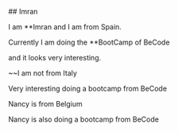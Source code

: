 \## Imran



I am \*\*Imran and I am from Spain.



Currently I am doing the \*\*BootCamp of BeCode



and it looks very interesting.



~~I am not from Italy


Very interesting doing a bootcamp from BeCode

Nancy is from Belgium 

Nancy is also doing a bootcamp from BeCode

